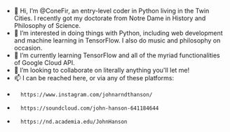 - 👋 Hi, I’m @ConeFir, an entry-level coder in Python living in the Twin Cities. I recently got my doctorate from Notre Dame in History and Philosophy of Science.
- 👀 I’m interested in doing things with Python, including web development and machine learning in TensorFlow. I also do music and philosophy on occasion.
- 🌱 I’m currently learning TensorFlow and all of the myriad functionalities of Google Cloud API.
- 💞️ I’m looking to collaborate on literally anything you'll let me! 
- 📫 I can be reached here, or via any of these platforms:
-       https://www.instagram.com/johnarndthanson/
-       https://soundcloud.com/john-hanson-641184644
-       https://nd.academia.edu/JohnHanson

<!---
ConeFir/ConeFir is a ✨ special ✨ repository because its `README.md` (this file) appears on your GitHub profile.
You can click the Preview link to take a look at your changes.
--->
